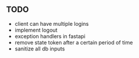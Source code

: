 ## TODO
- client can have multiple logins
- implement logout
- exception handlers in fastapi
- remove state token after a certain period of time
- sanitize all db inputs
